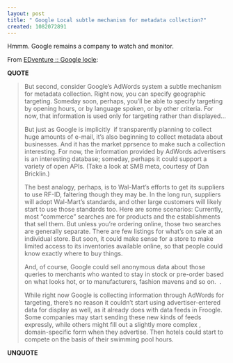```yaml
---
layout: post
title: " Google Local subtle mechanism for metadata collection?"
created: 1082072891
---
```

Hmmm.  Google remains a company to watch and monitor.

From <a href="http://weblog.edventure.com/blog/_archives/2004/4/15/35034.html">EDventure :: Google locle</a>:
<p><strong>QUOTE</strong></p><blockquote>But second, consider Google&#8217;s AdWords system a subtle mechanism for metadata collection. Right now, you can specify geographic targeting. Someday soon, perhaps, you&#8217;ll be able to specify targeting by opening hours, or by language spoken, or by other criteria. For now, that information is used only for targeting rather than displayed&#8230;

But just as Google is&#160;implicitly &#160;if transparently planning to collect huge amounts of e-mail, it&#8217;s also beginning to collect metadata about businesses. And it has the market pprsence to make such a collection interesting. For now, the information provided by AdWords advertisers is an interesting database; someday, perhaps it could support a variety of open APIs. (Take a look at&#160;SMB meta,&#160;courtesy of Dan Bricklin.)

The best analogy, perhaps, is to Wal-Mart&#8217;s efforts to get its suppliers to use RF-ID, faltering though they may be. In the long run, suppliers will adopt Wal-Mart&#8217;s standards, and other large customers will likely start to use those standards too. Here are some scenarios: Currently, most &#8220;commerce&#8221; searches are for products and the establishments that sell them. But unless you&#8217;re ordering online, those two searches are generally separate. There are few listings for what&#8217;s on sale at an individual store. But soon, it could make sense for a store to make limited access to its inventories available online, so that people could know exactly where to buy things.

And, of course, Google could sell anonymous data about those queries to merchants who wanted to stay in stock or pre-order based on what looks hot, or to manufacturers, fashion mavens and so on.&#160; .

While right now Google is collecting information through AdWords for targeting, there&#8217;s no reason it couldn&#8217;t start using advertiser-entered data for display as well, as it already does with data feeds in Froogle. Some companies may start sending these new kinds of feeds expressly, while others might fill out a slightly more complex , domain-specific form when they advertise. Then hotels could start to compete on the basis of their swimming pool hours.</blockquote><p><strong>UNQUOTE</strong></p>

